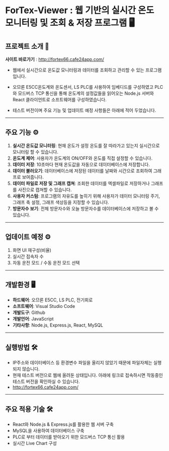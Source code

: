 # ForTex-Viewer : 웹 기반의 실시간 온도 모니터링 및 조회 & 저장 프로그램 🖥
 

## 프로젝트 소개 📝

**사이트 바로가기** : http://fortex66.cafe24app.com/

- 웹에서 실시간으로 온도값 모니터링과 데이터를 조회하고 관리할 수 있는 프로그램입니다.

- 오므론 E5CC온도계와 온도센서, LS PLC를 사용하여 임베디드를 구성하였고 PLC와 모드버스 TCP 통신을 통해 온도계의 설정값들을 읽어오는 Node.js 서버와 React 클라이언트로 소프트웨어를 구성하였습니다.

- 테스트 버전이며 주요 기능 및 업데이트 예정 사항들은 아래에 적어 두었습니다.

---

## 주요 기능 ⚙️

1. **실시간 온도값 모니터링**: 현재 온도가 설정 온도를 잘 따라가고 있는지 실시간으로 모니터링 할 수 있습니다.
2. **온도계 제어**: 사용자가 온도계의 ON/OFF와 온도를 직접 설정할 수 있습니다. 
3. **데이터 저장**: 10초마다 현재 온도값을 자동으로 데이터베이스에 저장합니다.
4. **데이터 불러오기**: 데이터베이스에 저장된 데이터를 날짜와 시간으로 조회하여 그래프로 보여줍니다.
5. **데이터 파일로 저장 및 그래프 캡쳐**: 조회한 데이터를 엑셀파일로 저장하거나 그래프를 사진으로 캡쳐할 수 있습니다.
6. **사용자 커스텀**: 프로그램의 자유도를 높히기 위해 사용자가 데이터 모니터링 주기, 그래프 축 설정, 그래프 색상등을 지정할 수 있습니다.
7. **방문자수 보기**: 전체 방문자수와 오늘 방문자수를 데이터베이스에 저장하고 볼 수 있습니다.

---

## 업데이트 예정 ⚙️

1. 화면 UI 재구성(비율)
2. 실시간 접속자 수
3. 자동 운전 모드 / 수동 운전 모드 선택
   
---

## 개발환경 🖥

- **하드웨어**: 오므론 E5CC, LS PLC, 전기회로
- **소프트웨어**: Visual Studio Code 
- **개발도구**: Github
- **개발언어**: JavaScript
- **기타사항**: Node.js, Express.js, React, MySQL

---

## 실행방법 🛠
- IP주소와 데이터베이스 등 환경변수 파일을 올리지 않았기 때문에 파일자체는 실행되지 않습니다.
- 현재 테스트 버전으로 웹에 올려둔 상태입니다. 아래에 링크로 접속하시면 작동중인 테스트 버전을 확인하실 수 있습니다.
- http://fortex66.cafe24app.com/

---

## 주요 적용 기술 🛠

- React와 Node.js & Express.js를 활용한 웹 서버 구축
- MySQL을 사용하여 데이터베이스 구축
- PLC로 부터 데이터를 받아오기 위한 모드버스 TCP 통신 활용
- 실시간 Live Chart 구성




